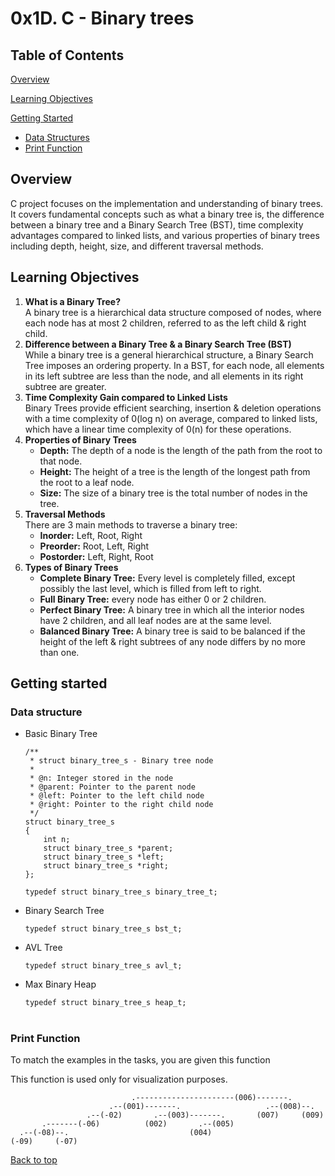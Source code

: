 # 0x1D. C - Binary trees
## Table of Contents
[Overview](https://github.com/WambuaJoe/binary_trees/blob/main/README.md#overview)

[Learning Objectives](https://github.com/WambuaJoe/binary_trees/blob/main/README.md#learning-objectives)

[Getting Started](https://github.com/WambuaJoe/binary_trees/blob/main/README.md#getting-started)

* [Data Structures](https://github.com/WambuaJoe/binary_trees/blob/main/README.md#data-structure)
* [Print Function](https://github.com/WambuaJoe/binary_trees/blob/main/README.md#print-function)
## 
## Overview

 C project focuses on the implementation and understanding of binary trees. It covers fundamental concepts such as what a binary tree is, the difference between a binary tree and a Binary Search Tree (BST), time complexity advantages compared to linked lists, and various properties of binary trees including depth, height, size, and different traversal methods.
## Learning Objectives
<ol>
	<li>
		<strong>What is a Binary Tree?</strong><br>
		A binary tree is a hierarchical data structure composed of nodes, where each node has at most 2 children, referred to as the left child & right child.
	</li>
	<li>
		<strong>Difference between a Binary Tree & a Binary Search Tree (BST)</strong><br>
		While a binary tree is a general hierarchical structure, a Binary Search Tree imposes an ordering property. In a BST, for each node, all elements in its left subtree are less than the node, and all elements in its right subtree are greater.
	</li>
	<li>
		<strong>Time Complexity Gain compared to Linked Lists</strong><br>
		Binary Trees provide efficient searching, insertion & deletion operations with a time complexity of 0(log n) on average, compared to linked lists, which have a linear time complexity of 0(n) for these operations.
	</li>
	<li>
		<strong>Properties of Binary Trees</strong><br>
		<ul>
			<li><strong>Depth:</strong> The depth of a node is the length of the path from the root to that node.</li>
			<li><strong>Height:</strong> The height of a tree is the length of the longest path from the root to a leaf node.</li>
			<li><strong>Size:</strong> The size of a binary tree is the total number of nodes in the tree.</li>
		</ul>
	</li>
	<li>
		<strong>Traversal Methods</strong><br>
		There are 3 main methods to traverse a binary tree:
		<ul>
			<li><strong>Inorder:</strong> Left, Root, Right</li>
			<li><strong>Preorder:</strong> Root, Left, Right</li>
			<li><strong>Postorder:</strong> Left, Right, Root</li>
		</ul>
	</li>
	<li>
		<strong>Types of Binary Trees</strong><br>
		<ul>
			<li><strong>Complete Binary Tree:</strong> Every level is completely filled, except possibly the last level, which is filled from left to right.</li>
			<li><strong>Full Binary Tree:</strong> every node has either 0 or 2 children.</li>
			<li><strong>Perfect Binary Tree:</strong> A binary tree in which all the interior nodes have 2 children, and all leaf nodes are at the same level.</li>
			<li><strong>Balanced Binary Tree:</strong> A binary tree is said to be balanced if the height of the left & right subtrees of any node differs by no more than one.</li>
		</ul>
	</li>
</ol>

## Getting started

### Data structure
<ul>
	<li>Basic Binary Tree</li>

```
/**
 * struct binary_tree_s - Binary tree node
 *
 * @n: Integer stored in the node
 * @parent: Pointer to the parent node
 * @left: Pointer to the left child node
 * @right: Pointer to the right child node
 */
struct binary_tree_s
{
    int n;
    struct binary_tree_s *parent;
    struct binary_tree_s *left;
    struct binary_tree_s *right;
};

typedef struct binary_tree_s binary_tree_t;
```
<li>Binary Search Tree</li>

```
typedef struct binary_tree_s bst_t;
```
<li>AVL Tree</li>

```
typedef struct binary_tree_s avl_t;
```
<li>Max Binary Heap</li>

```
typedef struct binary_tree_s heap_t;
```
</ul>

#
### Print Function
To match the examples in the tasks, you are given this function

This function is used only for visualization purposes. 

```
                           .----------------------(006)-------.
                      .--(001)-------.                   .--(008)--.
                 .--(-02)       .--(003)-------.       (007)     (009)
       .-------(-06)          (002)       .--(005)
  .--(-08)--.                           (004)
(-09)     (-07)
```

[Back to top](https://github.com/WambuaJoe/binary_trees/blob/main/README.md#0x1d-c---binary-trees)
